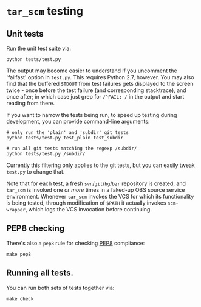 # `tar_scm` testing

## Unit tests

Run the unit test suite via:

    python tests/test.py

The output may become easier to understand if you uncomment the
'failfast' option in `test.py`.  This requires Python 2.7, however.
You may also find that the buffered `STDOUT` from test failures gets
displayed to the screen twice - once before the test failure (and
corresponding stacktrace), and once after; in which case just grep for
`/^FAIL: /` in the output and start reading from there.

If you want to narrow the tests being run, to speed up testing during
development, you can provide command-line arguments:

    # only run the 'plain' and 'subdir' git tests
    python tests/test.py test_plain test_subdir

    # run all git tests matching the regexp /subdir/
    python tests/test.py /subdir/

Currently this filtering only applies to the git tests, but you can
easily tweak `test.py` to change that.

Note that for each test, a fresh `svn`/`git`/`hg`/`bzr` repository is
created, and `tar_scm` is invoked one *or more* times in a faked-up
OBS source service environment.  Whenever `tar_scm` invokes the VCS
for which its functionality is being tested, through modification of
`$PATH` it actually invokes `scm-wrapper`, which logs the VCS
invocation before continuing.

## PEP8 checking

There's also a `pep8` rule for checking
[PEP8](http://legacy.python.org/dev/peps/pep-0008/) compliance:

    make pep8

## Running all tests.

You can run both sets of tests together via:

    make check
